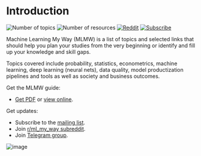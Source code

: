 # Introduction

![Number of topics](https://img.shields.io/badge/Topics-110-blue)
![Number of resources](https://img.shields.io/badge/Resources-173-green)
[![Reddit](https://img.shields.io/badge/Reddit-%23FF4500.svg?style=flat&logo=Reddit&logoColor=white)](https://www.reddit.com/r/ml_my_way/)
[![Subscribe](https://img.shields.io/badge/buttondown-mlmw-0069ff)](https://buttondown.email/mlmw)

Machine Learning My Way (MLMW) is a list of topics and selected links
that should help you plan your studies from the very beginning or
identify and fill up your knowledge and skill gaps.

Topics covered include probability, statistics, econometrics, machine learning,
deep learning (neural nets), data quality, model productization pipelines and tools
as well as society and business outcomes.

Get the MLMW guide:

- [Get PDF](https://github.com/epogrebnyak/mlmw/blob/main/MLMW_Machine_Learning_My_Way_v0.7.0.pdf) or [view online](https://docs.google.com/document/d/e/2PACX-1vT9ZkQJDDimZuPgBb7_hUJ40lm8LhqzL45HwIcYRYHw0AQkwA7pcqg0AIE7Gwf3QpAnZ34-BrFrWovO/pub).

Get updates:

- Subscribe to the [mailing list](https://buttondown.email/mlmw).
- Join [r/ml_my_way subreddit](https://www.reddit.com/r/ml_my_way/).
- Join [Telegram group](https://t.me/ml_my_way).

![image](https://github.com/epogrebnyak/mlmw/assets/9265326/1a638942-5159-4231-8e38-f65a43aea0b8)

